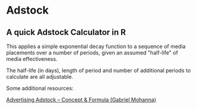 # Adstock
## A quick Adstock Calculator in R

This applies a simple exponential decay function to a sequence of media placements over a number of periods, given an assumed "half-life" of media effectiveness.

The half-life (in days), length of period and number of additional periods to calculate are all adjustable.


Some additional resources:

[Advertising Adstock – Concept & Formula (Gabriel Mohanna)](https://analyticsartist.wordpress.com/2013/11/02/calculating-adstock-effect/)